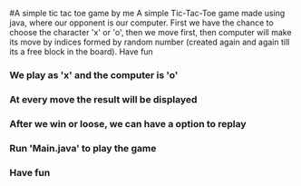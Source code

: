 #A simple tic tac toe game by me
A simple Tic-Tac-Toe game made using java, where our opponent is our computer. First we have the chance to choose the character 'x' or 'o',
then we move first, then computer will make its move by indices formed by random number (created again and again till its a free block in the board). Have fun
<h3> We play as 'x' and the computer is 'o'</h3>
<h3> At every move the result will be displayed</h3>
<h3> After we win or loose, we can have a option to replay</h3>
<h3> Run 'Main.java' to play the game</h3>
<h3> Have fun</h3>